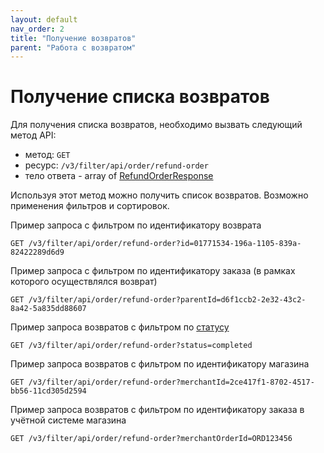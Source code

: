 ```yaml
---
layout: default
nav_order: 2
title: "Получение возвратов"
parent: "Работа с возвратом"
---
```


# Получение списка возвратов

Для получения списка возвратов, необходимо вызвать следующий метод API:

- метод: `GET`
- ресурс: `/v3/filter/api/order/refund-order`
- тело ответа - array of [RefundOrderResponse](/docs/refund/create/#refundorderresponse)

Используя этот метод можно получить список возвратов. Возможно применения фильтров и сортировок.

Пример запроса с фильтром по идентификатору возврата

```
GET /v3/filter/api/order/refund-order?id=01771534-196a-1105-839a-82422289d6d9
```

Пример запроса с фильтром по идентификатору заказа (в рамках которого осуществлялся возврат)

```
GET /v3/filter/api/order/refund-order?parentId=d6f1ccb2-2e32-43c2-8a42-5a835dd88607
```

Пример запроса возвратов с фильтром по [статусу](/docs/refund)

```
GET /v3/filter/api/order/refund-order?status=completed
```

Пример запроса возвратов с фильтром по идентификатору магазина

```
GET /v3/filter/api/order/refund-order?merchantId=2ce417f1-8702-4517-bb56-11cd305d2594
```

Пример запроса возвратов с фильтром по идентификатору заказа в учётной системе магазина 

```
GET /v3/filter/api/order/refund-order?merchantOrderId=ORD123456
```


